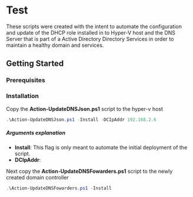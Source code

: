 # Test
These scripts were created with the intent to automate the configuration and update of the DHCP role installed in to Hyper-V host and the DNS Server that is part of a Active Directory Directory Services in order to maintain a healthy domain and services.

## Getting Started

### Prerequisites

### Installation

Copy the <b>Action-UpdateDNSJson.ps1</b> script to the hyper-v host 
```powershell
.\Action-UpdateDNSJson.ps1 -Install -DCIpAddr 192.168.2.6
```
##### Arguments explanation
- <b>Install</b>: This flag is only meant to automate the initial deployment of the script. 
- <b>DCIpAddr</b>:

Next copy the <b>Action-UpdateDNSFowarders.ps1</b> script to the newly created domain controller
```powershell
.\Action-UpdateDNSFowarders.ps1 -Install
```
